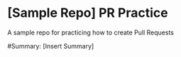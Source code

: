 # [Sample Repo] PR Practice
A sample repo for practicing how to create Pull Requests

#Summary:
[Insert Summary] 
